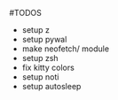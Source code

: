 #TODOS

- setup z
- setup pywal
- make neofetch/ module
- setup zsh
- fix kitty colors
- setup noti
- setup autosleep

